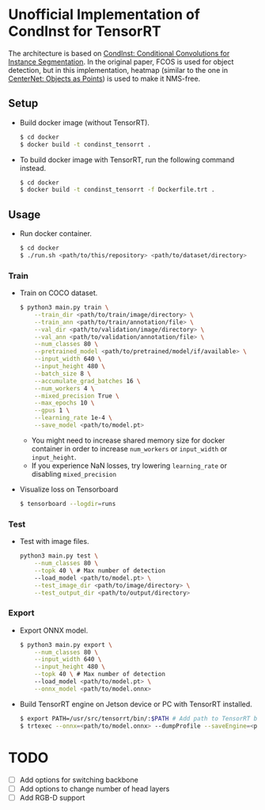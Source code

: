 # Unofficial Implementation of CondInst for TensorRT

The architecture is based on [CondInst: Conditional Convolutions for Instance Segmentation](https://arxiv.org/abs/2003.05664).
In the original paper, FCOS is used for object detection, but in this implementation, heatmap (similar to the one in [CenterNet: Objects as Points](https://arxiv.org/abs/1904.07850)) is used to make it NMS-free.

## Setup

- Build docker image (without TensorRT).

    ```sh
    $ cd docker
    $ docker build -t condinst_tensorrt .
    ```

- To build docker image with TensorRT, run the following command instead.
    ```sh
    $ cd docker
    $ docker build -t condinst_tensorrt -f Dockerfile.trt .
    ```

## Usage

- Run docker container.
    ```sh
    $ cd docker
    $ ./run.sh <path/to/this/repository> <path/to/dataset/directory>
    ```

### Train

- Train on COCO dataset.
    ```sh
    $ python3 main.py train \
        --train_dir <path/to/train/image/directory> \
        --train_ann <path/to/train/annotation/file> \
        --val_dir <path/to/validation/image/directory> \
        --val_ann <path/to/validation/annotation/file> \
        --num_classes 80 \
        --pretrained_model <path/to/pretrained/model/if/available> \
        --input_width 640 \
        --input_height 480 \
        --batch_size 8 \
        --accumulate_grad_batches 16 \
        --num_workers 4 \
        --mixed_precision True \
        --max_epochs 10 \
        --gpus 1 \
        --learning_rate 1e-4 \
        --save_model <path/to/model.pt>
    ```
    - You might need to increase shared memory size for docker container in order to increase ```num_workers``` or ```input_width``` or ```input_height```.
    - If you experience NaN losses, try lowering ```learning_rate``` or disabling ```mixed_precision```

- Visualize loss on Tensorboard
    ```sh
    $ tensorboard --logdir=runs
    ```

### Test

- Test with image files.
    ```sh
    python3 main.py test \
        --num_classes 80 \
        --topk 40 \ # Max number of detection
        --load_model <path/to/model.pt> \
        --test_image_dir <path/to/image/directory> \
        --test_output_dir <path/to/output/directory>
    ```

### Export

- Export ONNX model.
    ```sh
    $ python3 main.py export \
        --num_classes 80 \
        --input_width 640 \
        --input_height 480 \
        --topk 40 \ # Max number of detection
        --load_model <path/to/model.pt> \
        --onnx_model <path/to/model.onnx>
    ```

- Build TensorRT engine on Jetson device or PC with TensorRT installed.
    ```sh
    $ export PATH=/usr/src/tensorrt/bin/:$PATH # Add path to TensorRT binary
    $ trtexec --onnx=<path/to/model.onnx> --dumpProfile --saveEngine=<path/to/tensorrt.engine>
    ```

# TODO
- [ ] Add options for switching backbone
- [ ] Add options to change number of head layers
- [ ] Add RGB-D support
